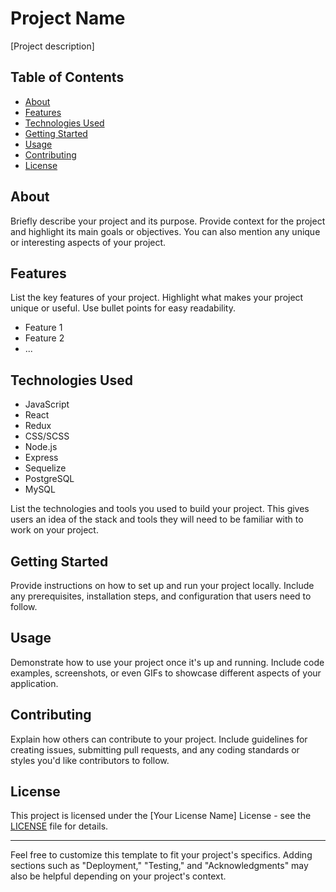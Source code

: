 # Project Name

[Project description]

## Table of Contents

- [About](#about)
- [Features](#features)
- [Technologies Used](#technologies-used)
- [Getting Started](#getting-started)
- [Usage](#usage)
- [Contributing](#contributing)
- [License](#license)

## About

Briefly describe your project and its purpose. Provide context for the project and highlight its main goals or objectives. You can also mention any unique or interesting aspects of your project.

## Features

List the key features of your project. Highlight what makes your project unique or useful. Use bullet points for easy readability.

- Feature 1
- Feature 2
- ...

## Technologies Used

- JavaScript
- React
- Redux
- CSS/SCSS
- Node.js
- Express
- Sequelize
- PostgreSQL
- MySQL

List the technologies and tools you used to build your project. This gives users an idea of the stack and tools they will need to be familiar with to work on your project.

## Getting Started

Provide instructions on how to set up and run your project locally. Include any prerequisites, installation steps, and configuration that users need to follow.

## Usage

Demonstrate how to use your project once it's up and running. Include code examples, screenshots, or even GIFs to showcase different aspects of your application.

## Contributing

Explain how others can contribute to your project. Include guidelines for creating issues, submitting pull requests, and any coding standards or styles you'd like contributors to follow.

## License

This project is licensed under the [Your License Name] License - see the [LICENSE](LICENSE) file for details.

---

Feel free to customize this template to fit your project's specifics. Adding sections such as "Deployment," "Testing," and "Acknowledgments" may also be helpful depending on your project's context.
